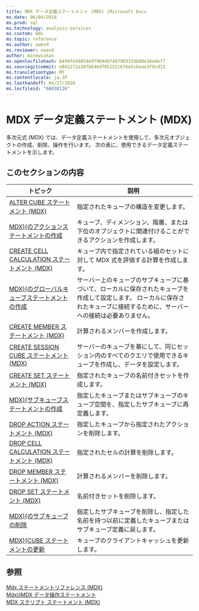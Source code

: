 ```yaml
---
title: MDX データ定義ステートメント (MDX) |Microsoft Docs
ms.date: 06/04/2018
ms.prod: sql
ms.technology: analysis-services
ms.custom: mdx
ms.topic: reference
ms.author: owend
ms.reviewer: owend
author: minewiskan
ms.openlocfilehash: b499fe50854e979b9407487903324b80e16ede77
ms.sourcegitcommit: e042272a38fb646df05152c676e5cbeae3f9cd13
ms.translationtype: MT
ms.contentlocale: ja-JP
ms.lasthandoff: 04/27/2020
ms.locfileid: "68038126"
---
```

# <a name="mdx-data-definition-statements-mdx"></a>MDX データ定義ステートメント (MDX)


  多次元式 (MDX) では、データ定義ステートメントを使用して、多次元オブジェクトの作成、削除、操作を行います。 次の表に、使用できるデータ定義ステートメントを示します。  
  
## <a name="in-this-section"></a>このセクションの内容  
  
|トピック|説明|  
|-----------|-----------------|  
|[ALTER CUBE ステートメント (MDX)](../mdx/mdx-data-definition-alter-cube.md)|指定されたキューブの構造を変更します。|  
|[MDX&#41;&#40;のアクションステートメントの作成](../mdx/mdx-data-definition-create-action.md)|キューブ、ディメンション、階層、または下位のオブジェクトに関連付けることができるアクションを作成します。|  
|[CREATE CELL CALCULATION ステートメント (MDX)](../mdx/mdx-data-definition-create-cell-calculation.md)|キューブ内で指定されている組のセットに対して MDX 式を評価する計算を作成します。|  
|[MDX&#41;&#40;のグローバルキューブステートメントの作成](../mdx/mdx-data-definition-create-global-cube.md)|サーバー上のキューブのサブキューブに基づいて、ローカルに保存されたキューブを作成して設定します。 ローカルに保存されたキューブに接続するために、サーバーへの接続は必要ありません。|  
|[CREATE MEMBER ステートメント &#40;MDX&#41;](../mdx/mdx-data-definition-create-member.md)|計算されるメンバーを作成します。|  
|[CREATE SESSION CUBE ステートメント &#40;MDX&#41;](../mdx/mdx-data-definition-create-session-cube.md)|サーバーのキューブを基にして、同じセッション内のすべてのクエリで使用できるキューブを作成し、データを設定します。|  
|[CREATE SET ステートメント (MDX)](../mdx/mdx-data-definition-create-set.md)|指定されたキューブの名前付きセットを作成します。|  
|[MDX&#41;&#40;サブキューブステートメントの作成](../mdx/mdx-data-definition-create-subcube.md)|指定したキューブまたはサブキューブのキューブ空間を、指定したサブキューブに再定義します。|  
|[DROP ACTION ステートメント &#40;MDX&#41;](../mdx/mdx-data-definition-drop-action.md)|指定したキューブから指定されたアクションを削除します。|  
|[DROP CELL CALCULATION ステートメント &#40;MDX&#41;](../mdx/mdx-data-definition-drop-cell-calculation.md)|指定されたセルの計算を削除します。|  
|[DROP MEMBER ステートメント &#40;MDX&#41;](../mdx/mdx-data-definition-drop-member.md)|計算されるメンバーを削除します。|  
|[DROP SET ステートメント &#40;MDX&#41;](../mdx/mdx-data-definition-drop-set.md)|名前付きセットを削除します。|  
|[MDX&#41;&#40;のサブキューブの削除](../mdx/mdx-data-definition-drop-subcube.md)|指定したサブキューブを削除し、指定した名前を持つ以前に定義したキューブまたはサブキューブ定義に戻します。|  
|[MDX&#41;&#40;CUBE ステートメントの更新](../mdx/mdx-data-definition-refresh-cube.md)|キューブのクライアントキャッシュを更新します。|  
  
## <a name="see-also"></a>参照  
 [Mdx ステートメントリファレンス &#40;MDX&#41;](../mdx/mdx-statement-reference-mdx.md)   
 [Mdx&#41;&#40;MDX データ操作ステートメント](../mdx/mdx-data-manipulation-statements-mdx.md)   
 [MDX スクリプト ステートメント &#40;MDX&#41;](../mdx/mdx-scripting-statements-mdx.md)  
  
  
